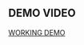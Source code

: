 ## DEMO VIDEO

[WORKING DEMO](https://drive.google.com/drive/folders/1HwRFoYKWZ0sMZMM33wmChhGsmlhcxixY?usp=sharing)